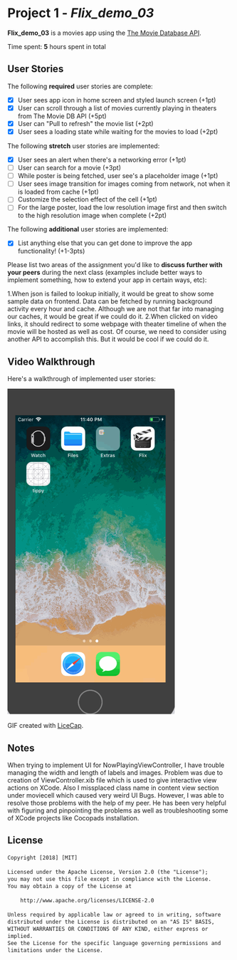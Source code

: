 # Project 1 - *Flix_demo_03*

**Flix_demo_03** is a movies app using the [The Movie Database API](http://docs.themoviedb.apiary.io/#).

Time spent: **5** hours spent in total

## User Stories

The following **required** user stories are complete:

- [x] User sees app icon in home screen and styled launch screen (+1pt)
- [x] User can scroll through a list of movies currently playing in theaters from The Movie DB API (+5pt)
- [x] User can "Pull to refresh" the movie list (+2pt)
- [x] User sees a loading state while waiting for the movies to load (+2pt)

The following **stretch** user stories are implemented:

- [x] User sees an alert when there's a networking error (+1pt)
- [ ] User can search for a movie (+3pt)
- [ ] While poster is being fetched, user see's a placeholder image (+1pt)
- [ ] User sees image transition for images coming from network, not when it is loaded from cache (+1pt)
- [ ] Customize the selection effect of the cell (+1pt)
- [ ] For the large poster, load the low resolution image first and then switch to the high resolution image when complete (+2pt)

The following **additional** user stories are implemented:

- [x] List anything else that you can get done to improve the app functionality! (+1-3pts)

Please list two areas of the assignment you'd like to **discuss further with your peers** during the next class (examples include better ways to implement something, how to extend your app in certain ways, etc):

1.When json is failed to lookup initially, it would be great to show some sample data on frontend. Data can be fetched by running background activity every hour and cache. Although we are not that far into managing our caches, it would be great if we could do it.
2.When clicked on video links, it should redirect to some webpage with theater timeline of when the movie will be hosted as well as cost. Of course, we need to consider using another API to accomplish this. But it would be cool if we could do it.

## Video Walkthrough

Here's a walkthrough of implemented user stories:

<img src='WorkingWeek1Assignment.gif' title='Video Walkthrough' width='' alt='Video Walkthrough' />

GIF created with [LiceCap](http://www.cockos.com/licecap/).

## Notes
When trying to implement UI for NowPlayingViewController, I have trouble managing the width and length of labels and images. Problem was due to creation of ViewController.xib file which is used to give interactive view actions on XCode. Also I missplaced class name in content view section under moviecell which caused very weird UI Bugs. However, I was able to resolve those problems with the help of my peer. He has been very helpful with figuring and pinpointing the problems as well as troubleshooting some of XCode projects like Cocopads installation.

## License

    Copyright [2018] [MIT]

    Licensed under the Apache License, Version 2.0 (the "License");
    you may not use this file except in compliance with the License.
    You may obtain a copy of the License at

        http://www.apache.org/licenses/LICENSE-2.0

    Unless required by applicable law or agreed to in writing, software
    distributed under the License is distributed on an "AS IS" BASIS,
    WITHOUT WARRANTIES OR CONDITIONS OF ANY KIND, either express or implied.
    See the License for the specific language governing permissions and
    limitations under the License.
